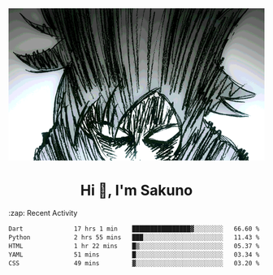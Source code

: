 <body>
<h1 align="center"></h1>
<br>
<div align="center">
<img width="auto" height="300" src="Img/mobFreakoutLonger.gif"/>
</div>
</div>
<h1 align="center">Hi 👋, I'm Sakuno</h1>
:zap: Recent Activity

<!--START_SECTION:waka-->

```txt
Dart              17 hrs 1 min    ████████████████▓░░░░░░░░   66.60 %
Python            2 hrs 55 mins   ███░░░░░░░░░░░░░░░░░░░░░░   11.43 %
HTML              1 hr 22 mins    █▒░░░░░░░░░░░░░░░░░░░░░░░   05.37 %
YAML              51 mins         █░░░░░░░░░░░░░░░░░░░░░░░░   03.34 %
CSS               49 mins         ▓░░░░░░░░░░░░░░░░░░░░░░░░   03.20 %
```

<!--END_SECTION:waka-->
